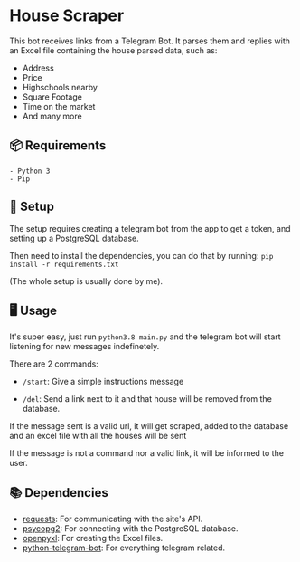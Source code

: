 # House Scraper

This bot receives links from a Telegram Bot.
It parses them and replies with an Excel file containing the house parsed data, such as:
* Address
* Price
* Highschools nearby
* Square Footage
* Time on the market
* And many more

## 📦 Requirements
```
- Python 3
- Pip
```

## 🔧 Setup

The setup requires creating a telegram bot from the app to get a token,
and setting up a PostgreSQL database.

Then need to install the dependencies, you can do that by running: `pip install -r requirements.txt`

(The whole setup is usually done by me).

## 🖥️ Usage

It's super easy, just run `python3.8 main.py` and the telegram bot will start listening for new messages indefinetely.

There are 2 commands:

* `/start`: Give a simple instructions message

* `/del`: Send a link next to it and that house will be removed from the database.

If the message sent is a valid url, it will get scraped, added to the database and an excel file with all the houses will be sent

If the message is not a command nor a valid link, it will be informed to the user.


## 📚 Dependencies

* [requests](https://docs.python-requests.org/en/master/): For communicating with the site's API.
* [psycopg2](https://www.psycopg.org/): For connecting with the PostgreSQL database.
* [openpyxl](https://openpyxl.readthedocs.io/en/stable/): For creating the Excel files.
* [python-telegram-bot](https://python-telegram-bot.org/): For everything telegram related.